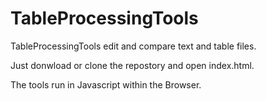 # TableProcessingTools
TableProcessingTools edit and compare text and table files.

Just donwload or clone the repostory and open index.html.

The tools run in Javascript within the Browser.
